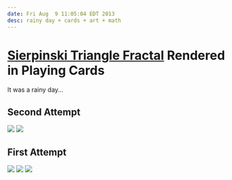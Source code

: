 ```yaml
---
date: Fri Aug  9 11:05:04 EDT 2013
desc: rainy day + cards + art + math
---
```


# [Sierpinski Triangle Fractal](http://en.wikipedia.org/wiki/Sierpinski_triangle) Rendered in Playing Cards
It was a rainy day...

Second Attempt
--------------
![]({{site.url}}/images/sierpinski_cards/sierpinski_2_overview_sm.jpg)
![]({{site.url}}/images/sierpinski_cards/sierpinski_2_cards_sm.jpg)

First Attempt
-------------
![]({{site.url}}/images/sierpinski_cards/sierpinski_top_sm.jpg)
![]({{site.url}}/images/sierpinski_cards/sierpinski_side_sm.jpg)
![]({{site.url}}/images/sierpinski_cards/many_cards_sm.jpg)
